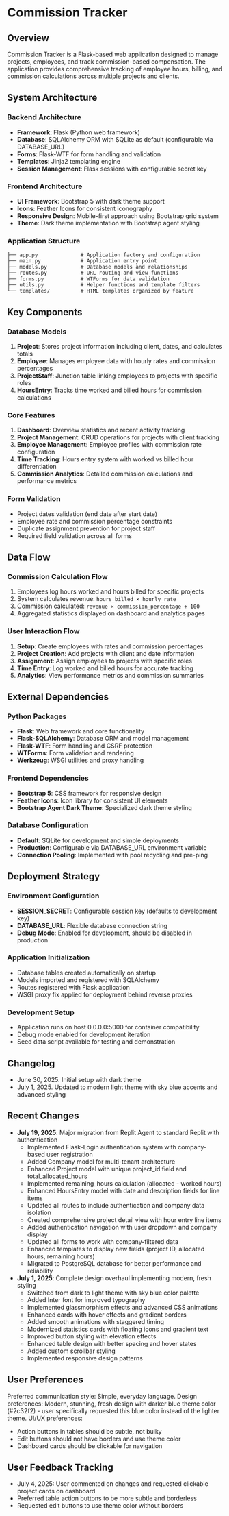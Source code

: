 # Commission Tracker

## Overview

Commission Tracker is a Flask-based web application designed to manage projects, employees, and track commission-based compensation. The application provides comprehensive tracking of employee hours, billing, and commission calculations across multiple projects and clients.

## System Architecture

### Backend Architecture
- **Framework**: Flask (Python web framework)
- **Database**: SQLAlchemy ORM with SQLite as default (configurable via DATABASE_URL)
- **Forms**: Flask-WTF for form handling and validation
- **Templates**: Jinja2 templating engine
- **Session Management**: Flask sessions with configurable secret key

### Frontend Architecture
- **UI Framework**: Bootstrap 5 with dark theme support
- **Icons**: Feather Icons for consistent iconography
- **Responsive Design**: Mobile-first approach using Bootstrap grid system
- **Theme**: Dark theme implementation with Bootstrap agent styling

### Application Structure
```
├── app.py              # Application factory and configuration
├── main.py             # Application entry point
├── models.py           # Database models and relationships
├── routes.py           # URL routing and view functions
├── forms.py            # WTForms for data validation
├── utils.py            # Helper functions and template filters
└── templates/          # HTML templates organized by feature
```

## Key Components

### Database Models
1. **Project**: Stores project information including client, dates, and calculates totals
2. **Employee**: Manages employee data with hourly rates and commission percentages
3. **ProjectStaff**: Junction table linking employees to projects with specific roles
4. **HoursEntry**: Tracks time worked and billed hours for commission calculations

### Core Features
1. **Dashboard**: Overview statistics and recent activity tracking
2. **Project Management**: CRUD operations for projects with client tracking
3. **Employee Management**: Employee profiles with commission rate configuration
4. **Time Tracking**: Hours entry system with worked vs billed hour differentiation
5. **Commission Analytics**: Detailed commission calculations and performance metrics

### Form Validation
- Project dates validation (end date after start date)
- Employee rate and commission percentage constraints
- Duplicate assignment prevention for project staff
- Required field validation across all forms

## Data Flow

### Commission Calculation Flow
1. Employees log hours worked and hours billed for specific projects
2. System calculates revenue: `hours_billed × hourly_rate`
3. Commission calculated: `revenue × commission_percentage ÷ 100`
4. Aggregated statistics displayed on dashboard and analytics pages

### User Interaction Flow
1. **Setup**: Create employees with rates and commission percentages
2. **Project Creation**: Add projects with client and date information
3. **Assignment**: Assign employees to projects with specific roles
4. **Time Entry**: Log worked and billed hours for accurate tracking
5. **Analytics**: View performance metrics and commission summaries

## External Dependencies

### Python Packages
- **Flask**: Web framework and core functionality
- **Flask-SQLAlchemy**: Database ORM and model management
- **Flask-WTF**: Form handling and CSRF protection
- **WTForms**: Form validation and rendering
- **Werkzeug**: WSGI utilities and proxy handling

### Frontend Dependencies
- **Bootstrap 5**: CSS framework for responsive design
- **Feather Icons**: Icon library for consistent UI elements
- **Bootstrap Agent Dark Theme**: Specialized dark theme styling

### Database Configuration
- **Default**: SQLite for development and simple deployments
- **Production**: Configurable via DATABASE_URL environment variable
- **Connection Pooling**: Implemented with pool recycling and pre-ping

## Deployment Strategy

### Environment Configuration
- **SESSION_SECRET**: Configurable session key (defaults to development key)
- **DATABASE_URL**: Flexible database connection string
- **Debug Mode**: Enabled for development, should be disabled in production

### Application Initialization
- Database tables created automatically on startup
- Models imported and registered with SQLAlchemy
- Routes registered with Flask application
- WSGI proxy fix applied for deployment behind reverse proxies

### Development Setup
- Application runs on host 0.0.0.0:5000 for container compatibility
- Debug mode enabled for development iteration
- Seed data script available for testing and demonstration

## Changelog
- June 30, 2025. Initial setup with dark theme
- July 1, 2025. Updated to modern light theme with sky blue accents and advanced styling

## Recent Changes
- **July 19, 2025**: Major migration from Replit Agent to standard Replit with authentication
  - Implemented Flask-Login authentication system with company-based user registration
  - Added Company model for multi-tenant architecture
  - Enhanced Project model with unique project_id field and total_allocated_hours
  - Implemented remaining_hours calculation (allocated - worked hours)
  - Enhanced HoursEntry model with date and description fields for line items
  - Updated all routes to include authentication and company data isolation
  - Created comprehensive project detail view with hour entry line items
  - Added authentication navigation with user dropdown and company display
  - Updated all forms to work with company-filtered data
  - Enhanced templates to display new fields (project ID, allocated hours, remaining hours)
  - Migrated to PostgreSQL database for better performance and reliability
- **July 1, 2025**: Complete design overhaul implementing modern, fresh styling
  - Switched from dark to light theme with sky blue color palette
  - Added Inter font for improved typography
  - Implemented glassmorphism effects and advanced CSS animations
  - Enhanced cards with hover effects and gradient borders
  - Added smooth animations with staggered timing
  - Modernized statistics cards with floating icons and gradient text
  - Improved button styling with elevation effects
  - Enhanced table design with better spacing and hover states
  - Added custom scrollbar styling
  - Implemented responsive design patterns

## User Preferences

Preferred communication style: Simple, everyday language.
Design preferences: Modern, stunning, fresh design with darker blue theme color (#2c32f2) - user specifically requested this blue color instead of the lighter theme.
UI/UX preferences: 
- Action buttons in tables should be subtle, not bulky
- Edit buttons should not have borders and use theme color
- Dashboard cards should be clickable for navigation

## User Feedback Tracking
- July 4, 2025: User commented on changes and requested clickable project cards on dashboard
- Preferred table action buttons to be more subtle and borderless
- Requested edit buttons to use theme color without borders